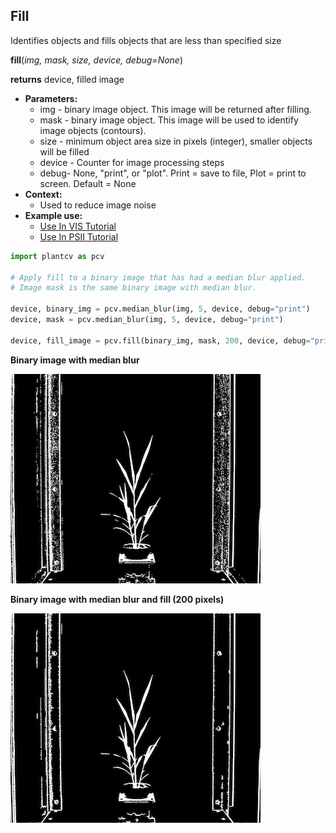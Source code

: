 ## Fill

Identifies objects and fills objects that are less than specified size

**fill**(*img, mask, size, device, debug=None*)

**returns** device, filled image

- **Parameters:**
    - img - binary image object. This image will be returned after filling.
    - mask - binary image object. This image will be used to identify image objects (contours).
    - size - minimum object area size in pixels (integer), smaller objects will be filled
    - device - Counter for image processing steps
    - debug- None, "print", or "plot". Print = save to file, Plot = print to screen. Default = None
- **Context:**
    - Used to reduce image noise
- **Example use:**
    - [Use In VIS Tutorial](vis_tutorial.md)
    - [Use In PSII Tutorial](psII_tutorial.md) 

```python
import plantcv as pcv

# Apply fill to a binary image that has had a median blur applied.
# Image mask is the same binary image with median blur.

device, binary_img = pcv.median_blur(img, 5, device, debug="print")
device, mask = pcv.median_blur(img, 5, device, debug="print")

device, fill_image = pcv.fill(binary_img, mask, 200, device, debug="print")
```

**Binary image with median blur**

![Screenshot](img/documentation_images/fill/binary_image.jpg)

**Binary image with median blur and fill (200 pixels)**

![Screenshot](img/documentation_images/fill/fill_200.jpg)

